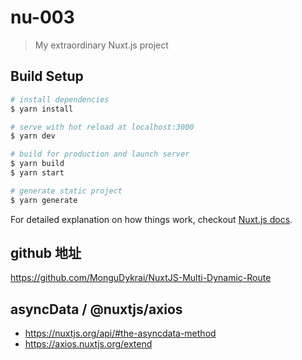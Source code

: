 # nu-003

> My extraordinary Nuxt.js project

## Build Setup

``` bash
# install dependencies
$ yarn install

# serve with hot reload at localhost:3000
$ yarn dev

# build for production and launch server
$ yarn build
$ yarn start

# generate static project
$ yarn generate
```

For detailed explanation on how things work, checkout [Nuxt.js docs](https://nuxtjs.org).

## github 地址

https://github.com/MonguDykrai/NuxtJS-Multi-Dynamic-Route

## asyncData / @nuxtjs/axios

- https://nuxtjs.org/api/#the-asyncdata-method
- https://axios.nuxtjs.org/extend
